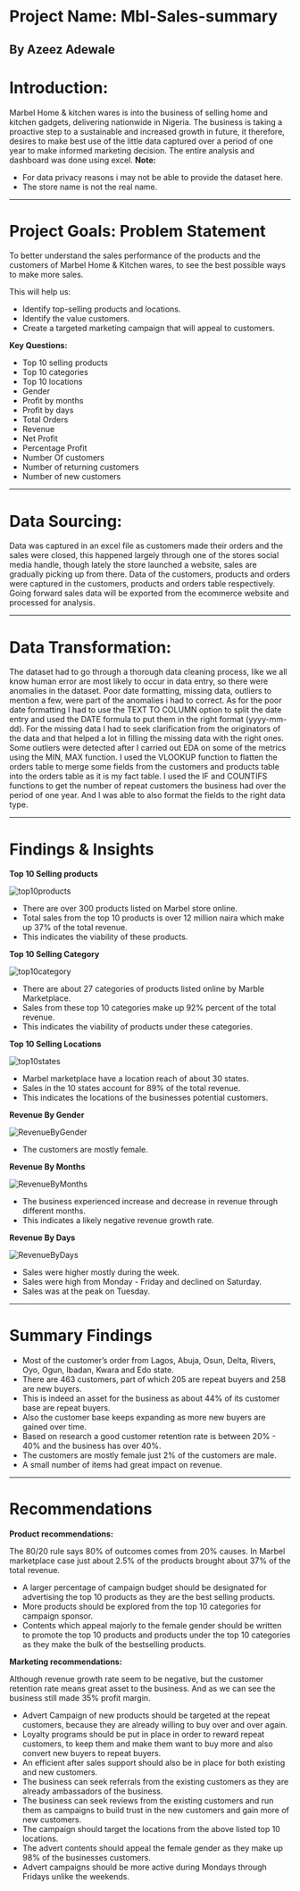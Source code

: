 # Project Name: Mbl-Sales-summary

By Azeez Adewale
----
# Introduction:
Marbel Home & kitchen wares is into the business of selling home and kitchen gadgets, delivering nationwide in Nigeria. The business is taking a proactive step to a sustainable and increased growth in future, it therefore, desires to make best use of the little data captured over a period of one year to make informed marketing decision. The entire analysis and dashboard was done using excel.
**Note:**
* For data privacy reasons i may not be able to provide the dataset here.
* The store name is not the real name. 

----
# Project Goals: Problem Statement
To better understand the sales performance of the products and the customers of Marbel Home & Kitchen wares, to see the best possible ways to make more sales.

This will help us: 
* Identify top-selling products and locations.
*	Identify the value customers.
*	Create a targeted marketing campaign that will appeal to customers.

**Key Questions:**

*	Top 10 selling products
*	Top 10 categories
*	Top 10 locations
*	Gender
*	Profit by months
*	Profit by days
*	Total Orders
*	Revenue
*	Net Profit
*	Percentage Profit
*	Number Of customers
*	Number of returning customers
*	Number of new customers


----
# Data Sourcing: 
Data was captured in an excel file as customers made their orders and the sales were closed, this happened largely through one of the stores social media handle, though lately the store launched a website, sales are gradually picking up from there. 
Data of the customers, products and orders were captured in the customers, products and orders table respectively.
Going forward sales data will be exported from the ecommerce website and processed for analysis. 


----
# Data Transformation:
The dataset had to go through a thorough data cleaning process, like we all know human error are most likely to occur in data entry, so there were anomalies in the dataset. Poor date formatting, missing data, outliers to mention a few, were part of the anomalies i had to correct.
As for the poor date formatting I had to use the TEXT TO COLUMN option to split the date entry and used the DATE formula to put them in the right format (yyyy-mm-dd).
For the missing data I had to seek clarification from the originators of the data and that helped a lot in filling the missing data with the right ones.
Some outliers were detected after I carried out EDA on some of the metrics using the MIN, MAX function.
I used the VLOOKUP function to flatten the orders table to merge some fields from the customers and products table into the orders table as it is my fact table.
I used the IF and COUNTIFS functions to get the number of repeat customers the business had over the period of one year.
And I was able to also format the fields to the right data type.


----
# Findings & Insights
**Top 10 Selling products** 

![top10products](https://user-images.githubusercontent.com/108735886/182164032-173ddc6b-a573-4ccc-af00-99d2e9b9accb.png)


*	There are over 300 products listed on Marbel store online. 
*	Total sales from the top 10 products is over 12 million naira which make up 37% of the total revenue. 
*	This indicates the viability of these products.

**Top 10 Selling Category**

![top10category](https://user-images.githubusercontent.com/108735886/182164086-d8df14f0-01fb-4925-8bd2-f2b425800442.png)


*	There are about 27 categories of products listed online by Marble Marketplace.
*	Sales from these top 10 categories make up 92% percent of the total revenue.
*	This indicates the viability of products under these categories.

**Top 10 Selling Locations**

![top10states](https://user-images.githubusercontent.com/108735886/182164133-0b37318c-0123-41d9-9f4e-073f4c5fad12.png)


*	Marbel marketplace have a location reach of about 30 states. 
*	Sales in the 10 states account for 89% of the total revenue.
*	This indicates the locations of the businesses potential customers.

**Revenue By Gender**

![RevenueByGender](https://user-images.githubusercontent.com/108735886/182164184-cf82f368-a530-4cff-80d7-a0f85a77880e.png)


*	The customers are mostly female.

**Revenue By Months**

![RevenueByMonths](https://user-images.githubusercontent.com/108735886/182164227-561f53bb-9b54-484f-947e-db16f53ee828.png)


*	The business experienced increase and decrease in revenue through different months.
*	This indicates a likely negative revenue growth rate.

**Revenue By Days**

![RevenueByDays](https://user-images.githubusercontent.com/108735886/182164263-3b4d9d8c-fdc1-4146-b641-3531062648fc.png)


*	Sales were higher mostly during the week.
*	Sales were high from Monday - Friday and declined on Saturday.
*	Sales was at the peak on Tuesday.


----
# Summary Findings

*	Most of the customer’s order from Lagos, Abuja, Osun, Delta, Rivers, Oyo, Ogun, Ibadan, Kwara and Edo state. 
*	There are 463 customers, part of which 205 are repeat buyers and 258 are new buyers.
*	This is indeed an asset for the business as about 44% of its customer base are repeat buyers.
*	Also the customer base keeps expanding as more new buyers are gained over time.
*	Based on research a good customer retention rate is between 20% - 40% and the business has over 40%. 
*	The customers are mostly female just 2% of the customers are male.
*	A small number of items had great impact on revenue. 



----
# Recommendations

**Product recommendations:**

 The 80/20 rule says 80% of outcomes comes from 20% causes.
 In Marbel marketplace case just about 2.5% of the products brought about 37% of the total revenue. 
 
*	A larger percentage of campaign budget should be designated for advertising the top 10 products as they are the best selling products.
*	More products should be explored from the top 10 categories for campaign sponsor.
*	Contents which appeal majorly to the female gender should be written to promote the top 10 products and products under the top 10 categories as they make the bulk of the bestselling products.

**Marketing recommendations:**

Although revenue growth rate seem to be negative, but the customer retention rate means great asset to the business.
And as we can see the business still made 35% profit margin.

*	Advert Campaign of new products should be targeted at the repeat customers, because they are already willing to buy over and over again.
*	Loyalty programs should be put in place in order to reward repeat customers, to keep them and make them want to buy more and also convert new buyers to repeat buyers.
*	An efficient after sales support should also be in place for both existing and new customers.
*	The business can seek referrals from the existing customers as they are already ambassadors of the business.
*	The business can seek reviews from the existing customers and run them as campaigns to build trust in the new customers and gain more of new customers. 
*	The campaign should target the locations from the above listed top 10 locations.
*	The advert contents should appeal the female gender as they make up 98% of the businesses customers. 
*	Advert campaigns should be more active during Mondays through Fridays unlike the weekends.


